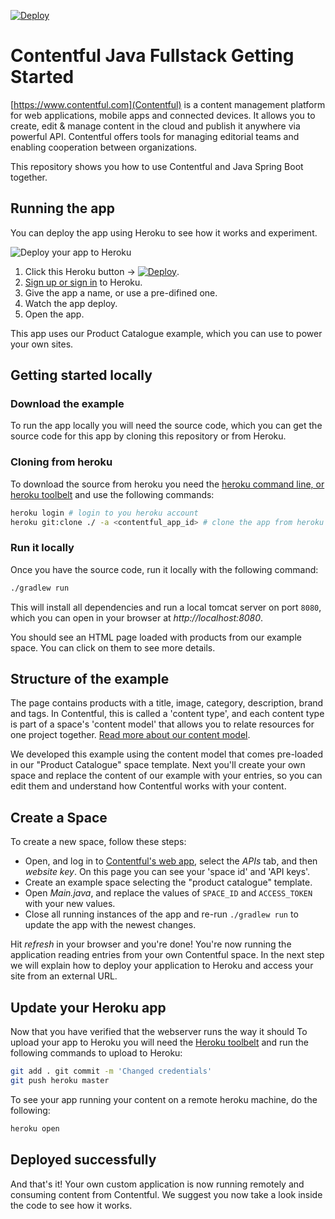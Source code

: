 [![Deploy](https://www.herokucdn.com/deploy/button.svg)](https://heroku.com/deploy?template=https://github.com/contentful/contentful-java-fullstack)

# Contentful Java Fullstack Getting Started

[https://www.contentful.com](Contentful) is a content management platform for web applications, mobile apps and connected devices. It allows you to create, edit & manage content in the cloud and publish it anywhere via powerful API. Contentful offers tools for managing editorial teams and enabling cooperation between organizations.

This repository shows you how to use Contentful and Java Spring Boot together.

## Running the app

You can deploy the app using Heroku to see how it works and experiment.

![Deploy your app to Heroku](/assets/deploying-to-heroku.gif)

1. Click this Heroku button -> [![Deploy](https://www.herokucdn.com/deploy/button.svg)](https://heroku.com/deploy).
2. [Sign up or sign in](https://id.heroku.com/signup/www-header) to Heroku.
3. Give the app a name, or use a pre-difined one.
4. Watch the app deploy.
5. Open the app.

This app uses our Product Catalogue example, which you can use to power your own sites.

## Getting started locally

### Download the example

To run the app locally you will need the source code, which you can get the source code for this app by cloning this repository or from Heroku.

### Cloning from heroku

To download the source from heroku you need the [heroku command line, or heroku toolbelt](https://devcenter.heroku.com/articles/heroku-command-line) and use the following commands:

```bash
heroku login # login to you heroku account
heroku git:clone ./ -a <contentful_app_id> # clone the app from heroku to your local filesystem
```

### Run it locally

Once you have the source code, run it locally with the following command:

```bash
./gradlew run
```

This will install all dependencies and run a local tomcat server on port `8080`, which you can open in your browser at _http://localhost:8080_.

You should see an HTML page loaded with products from our example space. You can click on them to see more details.

## Structure of the example

The page contains products with a title, image, category, description, brand and tags. In Contentful, this is called a 'content type', and each content type is part of a space's 'content model' that allows you to relate resources for one project together. [Read more about our content model](https://www.contentful.com/developers/docs/concepts/data-model/).

We developed this example using the content model that comes pre-loaded in our "Product Catalogue" space template. Next you'll create your own space and replace the content of our example with your entries, so you can edit them and understand how Contentful works with your content.

## Create a Space

To create a new space, follow these steps:

- Open, and log in to [Contentful's web app](https://app.contentful.com), select the _APIs_ tab, and then _website key_. On this page you can see your 'space id' and 'API keys'.
- Create an example space selecting the "product catalogue" template.
- Open _Main.java_, and replace the values of `SPACE_ID` and `ACCESS_TOKEN` with your new values.
- Close all running instances of the app and re-run `./gradlew run` to update the app with the newest changes.

Hit _refresh_ in your browser and you\'re done! You\'re now running the application reading entries from your own Contentful space. In the next step we will explain how to deploy your application to Heroku and access your site from an external URL.

## Update your Heroku app

Now that you have verified that the webserver runs the way it should To upload your app to Heroku you will need the [Heroku toolbelt](https://devcenter.heroku.com/articles/heroku-command-line) and run the following commands to upload to Heroku:

```bash
git add . git commit -m 'Changed credentials'
git push heroku master
```

To see your app running your content on a remote heroku machine, do the following:

```bash
heroku open
```

## Deployed successfully

And that's it! Your own custom application is now running remotely and consuming content from Contentful. We suggest you now take a look inside the code to see how it works.
